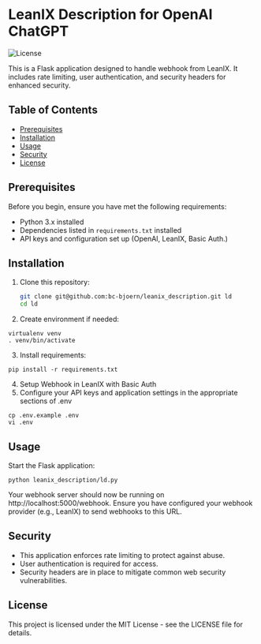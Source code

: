 # LeanIX Description for OpenAI ChatGPT

![License](https://img.shields.io/badge/license-MIT-blue.svg)

This is a Flask application designed to handle webhook from LeanIX. It includes rate limiting, user authentication, and security headers for enhanced security.

## Table of Contents

- [Prerequisites](#prerequisites)
- [Installation](#installation)
- [Usage](#usage)
- [Security](#security)
- [License](#license)

## Prerequisites

Before you begin, ensure you have met the following requirements:
- Python 3.x installed
- Dependencies listed in `requirements.txt` installed
- API keys and configuration set up (OpenAI, LeanIX, Basic Auth.)

## Installation

1. Clone this repository:

   ```bash
   git clone git@github.com:bc-bjoern/leanix_description.git ld
   cd ld
   ```

2. Create environment if needed:

  ```
  virtualenv venv
  . venv/bin/activate
  ```

3. Install requirements: 

  ```
  pip install -r requirements.txt
  ```
4. Setup Webhook in LeanIX with Basic Auth
5. Configure your API keys and application settings in the appropriate sections of .env
  ```
  cp .env.example .env
  vi .env
  ```

## Usage

Start the Flask application:

```
python leanix_description/ld.py
```

Your webhook server should now be running on http://localhost:5000/webhook. Ensure you have configured your webhook provider (e.g., LeanIX) to send webhooks to this URL.

## Security

- This application enforces rate limiting to protect against abuse.
- User authentication is required for access.
- Security headers are in place to mitigate common web security vulnerabilities.

## License

This project is licensed under the MIT License - see the LICENSE file for details.
